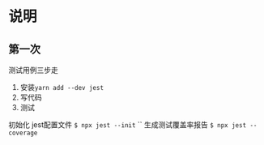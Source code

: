 # 说明

## 第一次

测试用例三步走

1. 安装`yarn add --dev jest`
2. 写代码
3. 测试

初始化 jest配置文件
`$ npx jest --init`
``
生成测试覆盖率报告
`$ npx jest --coverage`


